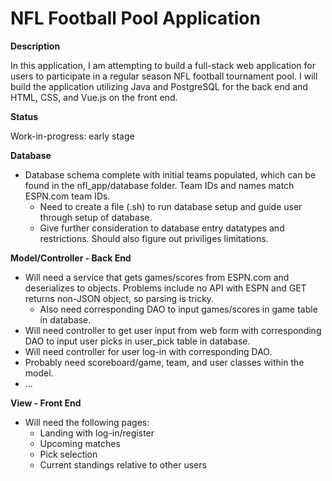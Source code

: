 # NFL Football Pool Application

**Description**

In this application, I am attempting to build a full-stack web application for users to participate in a regular season NFL football tournament pool. I will build the application utilizing Java and PostgreSQL for the back end and HTML, CSS, and Vue.js on the front end.

**Status**

Work-in-progress: early stage

**Database**

- Database schema complete with initial teams populated, which can be found in the nfl_app/database folder. Team IDs and names match ESPN.com team IDs.
  - Need to create a file (.sh) to run database setup and guide user through setup of database.
  - Give further consideration to database entry datatypes and restrictions. Should also figure out priviliges limitations.

**Model/Controller - Back End**

- Will need a service that gets games/scores from ESPN.com and deserializes to objects. Problems include no API with ESPN and GET returns non-JSON object, so parsing is tricky.
  - Also need corresponding DAO to input games/scores in game table in database.
- Will need controller to get user input from web form with corresponding DAO to input user picks in user_pick table in database.
- Will need controller for user log-in with corresponding DAO.
- Probably need scoreboard/game, team, and user classes within the model.
- ...

**View - Front End**

- Will need the following pages: 
  - Landing with log-in/register
  - Upcoming matches
  - Pick selection
  - Current standings relative to other users
